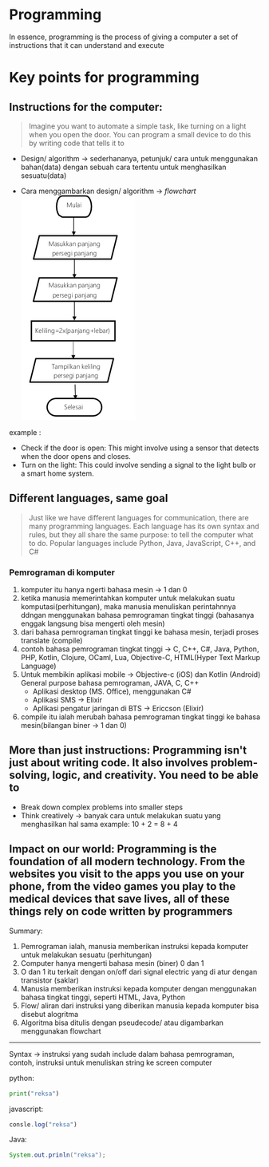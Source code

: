 # Programming

In essence, programming is the process of giving a computer a set of instructions that it can understand and execute

# Key points for programming

## Instructions for the computer:

> Imagine you want to automate a simple task, like turning on a light when you open the door. You can program a small device to do this by writing code that tells it to

- Design/ algorithm -> sederhananya, petunjuk/ cara untuk menggunakan bahan(data) dengan sebuah cara tertentu untuk menghasilkan sesuatu(data)

- Cara menggambarkan design/ algorithm -> *flowchart*
![flowchart](./asset/flowchart.png)

example :

- Check if the door is open: This might involve using a sensor that detects when the door opens and closes.
- Turn on the light: This could involve sending a signal to the light bulb or a smart home system.


## Different languages, same goal

> Just like we have different languages for communication, there are many programming languages. Each language has its own syntax and rules, but they all share the same purpose: to tell the computer what to do. Popular languages include Python, Java, JavaScript, C++, and C#

### Pemrograman di komputer

1. komputer itu hanya ngerti bahasa mesin -> 1 dan 0
2. ketika manusia memerintahkan komputer untuk melakukan suatu komputasi(perhitungan), maka manusia menuliskan perintahnnya ddngan menggunakan bahasa pemrograman tingkat tinggi (bahasanya enggak langsung bisa mengerti oleh mesin)
3. dari bahasa pemrograman tingkat tinggi ke bahasa mesin, terjadi proses translate (compile)
4. contoh bahasa pemrograman tingkat tinggi -> C, C++, C#, Java, Python, PHP, Kotlin, Clojure, OCaml, Lua, Objective-C, HTML(Hyper Text Markup Language)
5. Untuk membikin aplikasi mobile -> Objective-c (iOS) dan Kotlin (Android)
    General purpose bahasa pemrograman, JAVA, C, C++
    - Aplikasi desktop (MS. Office), menggunakan C#
    - Aplikasi SMS -> Elixir
    - Aplikasi pengatur jaringan di BTS -> Ericcson (Elixir)
6. compile itu ialah merubah bahasa pemrograman tingkat tinggi ke bahasa mesin(bilangan biner -> 1 dan 0)

## More than just instructions: Programming isn't just about writing code. It also involves problem-solving, logic, and creativity. You need to be able to

- Break down complex problems into smaller steps
- Think creatively -> banyak cara untuk melakukan suatu yang menghasilkan hal sama
    example: 10 + 2 = 8 + 4

## Impact on our world: Programming is the foundation of all modern technology. From the websites you visit to the apps you use on your phone, from the video games you play to the medical devices that save lives, all of these things rely on code written by programmers

Summary:
1. Pemrograman ialah, manusia memberikan instruksi kepada komputer untuk melakukan sesuatu (perhitungan)
2. Computer hanya mengerti bahasa mesin (biner) 0 dan 1
3. O dan 1 itu terkait dengan on/off dari signal electric yang di atur dengan transistor (saklar)
4. Manusia memberikan instruksi kepada komputer dengan menggunakan bahasa tingkat tinggi, seperti HTML, Java, Python
5. Flow/ aliran dari instruksi yang diberikan manusia kepada komputer bisa disebut alogritma
6. Algoritma bisa ditulis dengan pseudecode/ atau digambarkan menggunakan flowchart


-------------------------------------------------------
Syntax -> instruksi yang sudah include dalam bahasa pemrograman, contoh, instruksi untuk menuliskan string ke screen computer

python:
```python
print("reksa")
```

javascript:
```javascript
consle.log("reksa")
```

Java:
```java
System.out.prinln("reksa");
```